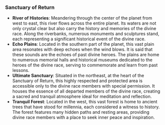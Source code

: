 ### Sanctuary of Return
- **River of Histories**: Meandering through the center of the planet from west to east, this river flows across the entire planet. Its waters are not only crystal clear but also carry the history and memories of the divine race. Along the riverbanks, numerous monuments and sculptures stand, each representing a significant historical event of the divine race.
- **Echo Plains**: Located in the southern part of the planet, this vast plain area resonates with deep echoes when the wind blows. It is said that these sounds are the echoes of past divine heroes. The plains are home to numerous memorial halls and historical museums dedicated to the heroes of the divine race, serving to commemorate and learn from past lessons.
- **Ultimate Sanctuary**: Situated in the northeast, at the heart of the Sanctuary of Return, this highly respected and protected area is accessible only to the divine race members with special permission. It houses the essence of all departed members of the divine race, creating a sacred and tranquil atmosphere ideal for meditation and reflection.
- **Tranquil Forest**: Located in the west, this vast forest is home to ancient trees that have stood for millennia, each considered a witness to history. The forest features many hidden paths and resting areas, providing divine race members with a place to seek inner peace and inspiration.
